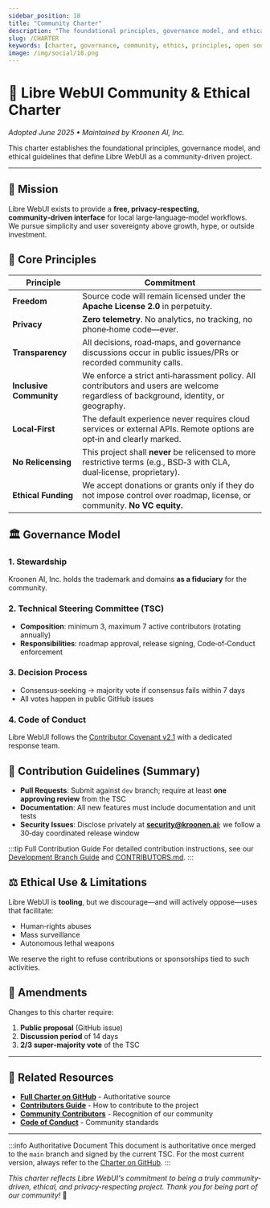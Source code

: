 ```yaml
---
sidebar_position: 18
title: "Community Charter"
description: "The foundational principles, governance model, and ethical guidelines that define Libre WebUI's mission and values."
slug: /CHARTER
keywords: [charter, governance, community, ethics, principles, open source, privacy, freedom]
image: /img/social/18.png
---
```


# 📜 Libre WebUI Community & Ethical Charter

_Adopted June 2025 • Maintained by Kroonen AI, Inc._

This charter establishes the foundational principles, governance model, and ethical guidelines that define Libre WebUI as a community-driven project.

---

## 🎯 Mission

Libre WebUI exists to provide a **free, privacy‑respecting, community‑driven interface** for local large‑language‑model workflows.  
We pursue simplicity and user sovereignty above growth, hype, or outside investment.

## 🌟 Core Principles

| Principle               | Commitment                                                                                                                           |
| ----------------------- | ------------------------------------------------------------------------------------------------------------------------------------ |
| **Freedom**             | Source code will remain licensed under the **Apache License 2.0** in perpetuity.                                                     |
| **Privacy**             | **Zero telemetry**. No analytics, no tracking, no phone‑home code—ever.                                                              |
| **Transparency**        | All decisions, road‑maps, and governance discussions occur in public issues/PRs or recorded community calls.                         |
| **Inclusive Community** | We enforce a strict anti‑harassment policy. All contributors and users are welcome regardless of background, identity, or geography. |
| **Local‑First**         | The default experience never requires cloud services or external APIs. Remote options are opt‑in and clearly marked.                 |
| **No Relicensing**      | This project shall **never** be relicensed to more restrictive terms (e.g., BSD‑3 with CLA, dual‑license, proprietary).              |
| **Ethical Funding**     | We accept donations or grants only if they do not impose control over roadmap, license, or community. **No VC equity.**              |

## 🏛️ Governance Model

### 1. **Stewardship**  
Kroonen AI, Inc. holds the trademark and domains **as a fiduciary** for the community.

### 2. **Technical Steering Committee (TSC)**  
- **Composition**: minimum 3, maximum 7 active contributors (rotating annually)
- **Responsibilities**: roadmap approval, release signing, Code‑of‑Conduct enforcement

### 3. **Decision Process**
- Consensus‑seeking → majority vote if consensus fails within 7 days
- All votes happen in public GitHub issues

### 4. **Code of Conduct**  
Libre WebUI follows the [Contributor Covenant v2.1](https://www.contributor-covenant.org/version/2/1/code_of_conduct/) with a dedicated response team.

## 🤝 Contribution Guidelines (Summary)

- **Pull Requests**: Submit against `dev` branch; require at least **one approving review** from the TSC
- **Documentation**: All new features must include documentation and unit tests
- **Security Issues**: Disclose privately at **security@kroonen.ai**; we follow a 30‑day coordinated release window

:::tip Full Contribution Guide
For detailed contribution instructions, see our [Development Branch Guide](./DEV_BRANCH) and [CONTRIBUTORS.md](https://github.com/libre-webui/libre-webui/blob/main/CONTRIBUTORS.md).
:::

## ⚖️ Ethical Use & Limitations

Libre WebUI is **tooling**, but we discourage—and will actively oppose—uses that facilitate:

- Human‑rights abuses
- Mass surveillance
- Autonomous lethal weapons

We reserve the right to refuse contributions or sponsorships tied to such activities.

## 📝 Amendments

Changes to this charter require:

1. **Public proposal** (GitHub issue)
2. **Discussion period** of 14 days
3. **2/3 super‑majority vote** of the TSC

---

## 🔗 Related Resources

- **[Full Charter on GitHub](https://github.com/libre-webui/libre-webui/blob/main/CHARTER.md)** - Authoritative source
- **[Contributors Guide](./DEV_BRANCH)** - How to contribute to the project
- **[Community Contributors](https://github.com/libre-webui/libre-webui/blob/main/CONTRIBUTORS.md)** - Recognition of our community
- **[Code of Conduct](https://www.contributor-covenant.org/version/2/1/code_of_conduct/)** - Community standards

---

:::info Authoritative Document
This document is authoritative once merged to the `main` branch and signed by the current TSC. For the most current version, always refer to the [Charter on GitHub](https://github.com/libre-webui/libre-webui/blob/main/CHARTER.md).
:::

_This charter reflects Libre WebUI's commitment to being a truly community-driven, ethical, and privacy-respecting project. Thank you for being part of our community!_ 🙏
